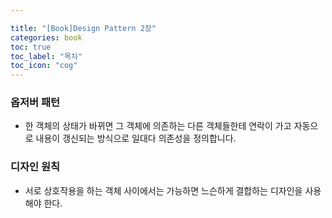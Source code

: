 ```yaml
---

title: "[Book]Design Pattern 2장"
categories: book
toc: true
toc_label: "목차"
toc_icon: "cog"
---
```


### 옵저버 패턴

- 한 객체의 상태가 바뀌면 그 객체에 의존하는 다른 객체들한테 연락이 가고 자동으로 내용이 갱신되는 방식으로 일대다 의존성을 정의합니다.

### 디자인 원칙

- 서로 상호작용을 하는 객체 사이에서는 가능하면 느슨하게 결합하는 디자인을 사용해야 한다.